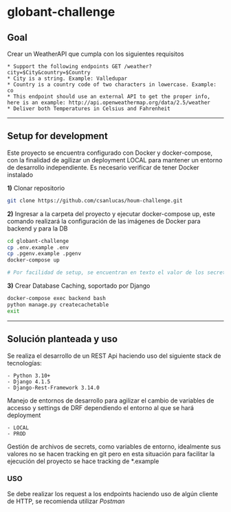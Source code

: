 # globant-challenge

## Goal
Crear un WeatherAPI que cumpla con los siguientes requisitos
```
* Support the following endpoints GET /weather?city=$City&country=$Country
* City is a string. Example: Valledupar
* Country is a country code of two characters in lowercase. Example: co
* This endpoint should use an external API to get the proper info, here is an example: http://api.openweathermap.org/data/2.5/weather
* Deliver both Temperatures in Celsius and Fahrenheit
```
---

## Setup for development

Este proyecto se encuentra configurado con Docker y docker-compose, con la finalidad de agilizar un deployment LOCAL para mantener un entorno de desarrollo independiente. Es necesario verificar de tener Docker instalado

**1)** Clonar repositorio
```sh
git clone https://github.com/csanlucas/houm-challenge.git
```
**2)** Ingresar a la carpeta del proyecto y ejecutar docker-compose up, este comando realizará la configuración de las imágenes de Docker para backend y para la DB
```sh
cd globant-challenge
cp .env.example .env
cp .pgenv.example .pgenv
docker-compose up

# Por facilidad de setup, se encuentran en texto el valor de los secrets para el deployment local
```
**3)** Crear Database Caching, soportado por Django
```sh
docker-compose exec backend bash
python manage.py createcachetable
exit
```
---

## Solución planteada y uso
Se realiza el desarrollo de un REST Api haciendo uso del siguiente stack de tecnologías:

    - Python 3.10+
    - Django 4.1.5
    - Django-Rest-Framework 3.14.0

Manejo de entornos de desarrollo para agilizar el cambio de variables de accesso y settings de DRF dependiendo el entorno al que
se hará deployment

    - LOCAL
    - PROD

Gestión de archivos de secrets, como variables de entorno, idealmente sus valores no se hacen tracking en git pero en esta situación
para facilitar la ejecución del proyecto se hace tracking de *.example

### **USO**
Se debe realizar los request a los endpoints haciendo uso de algún cliente de HTTP, se recomienda utilizar *Postman*
